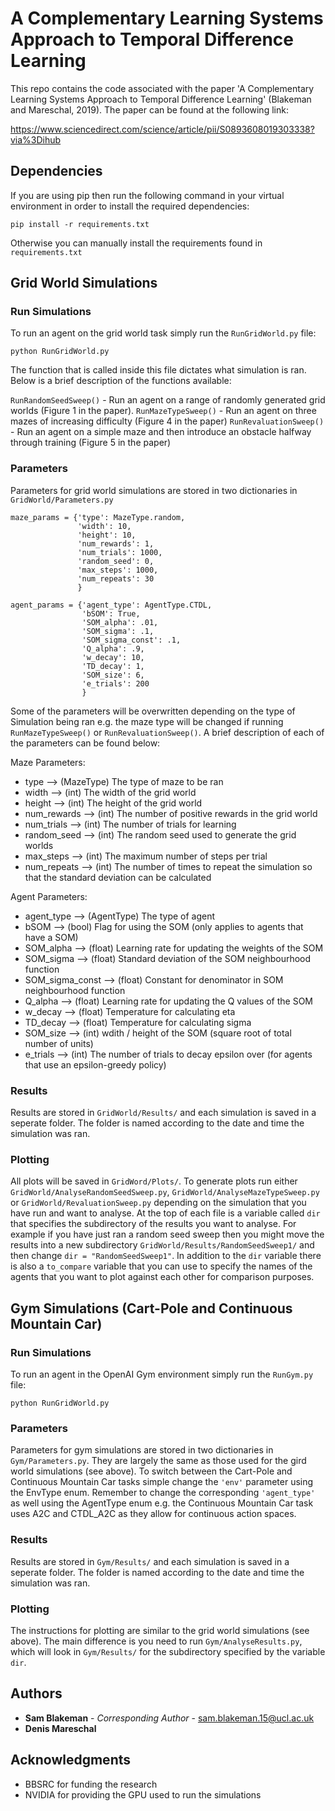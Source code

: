 # A Complementary Learning Systems Approach to Temporal Difference Learning

This repo contains the code associated with the paper 'A Complementary Learning Systems Approach to Temporal Difference Learning' (Blakeman and Mareschal, 2019). The paper can be found at the following link: 

https://www.sciencedirect.com/science/article/pii/S0893608019303338?via%3Dihub

## Dependencies

If you are using pip then run the following command in your virtual environment in order to install the required dependencies:

```
pip install -r requirements.txt
```

Otherwise you can manually install the requirements found in ```requirements.txt```

## Grid World Simulations

### Run Simulations

To run an agent on the grid world task simply run the ```RunGridWorld.py``` file:

```
python RunGridWorld.py
```

The function that is called inside this file dictates what simulation is ran. Below is a brief description of the functions available:

```RunRandomSeedSweep()``` - Run an agent on a range of randomly generated grid worlds (Figure 1 in the paper).
```RunMazeTypeSweep()``` - Run an agent on three mazes of increasing difficulty (Figure 4 in the paper)
```RunRevaluationSweep()``` - Run an agent on a simple maze and then introduce an obstacle halfway through training (Figure 5 in the paper)

### Parameters

Parameters for grid world simulations are stored in two dictionaries in ```GridWorld/Parameters.py```

```
maze_params = {'type': MazeType.random,
               'width': 10,
               'height': 10,
               'num_rewards': 1,
               'num_trials': 1000,
               'random_seed': 0,
               'max_steps': 1000,
               'num_repeats': 30
               }

agent_params = {'agent_type': AgentType.CTDL,
                'bSOM': True,
                'SOM_alpha': .01,
                'SOM_sigma': .1,
                'SOM_sigma_const': .1,
                'Q_alpha': .9,
                'w_decay': 10,
                'TD_decay': 1,
                'SOM_size': 6,
                'e_trials': 200
                }
```

Some of the parameters will be overwritten depending on the type of Simulation being ran e.g. the maze type will be changed if running ```RunMazeTypeSweep()``` or ```RunRevaluationSweep()```. A brief description of each of the parameters can be found below:

Maze Parameters:

* type --> (MazeType) The type of maze to be ran
* width --> (int) The width of the grid world
* height --> (int) The height of the grid world
* num_rewards --> (int) The number of positive rewards in the grid world
* num_trials --> (int) The number of trials for learning
* random_seed --> (int) The random seed used to generate the grid worlds
* max_steps --> (int) The maximum number of steps per trial
* num_repeats --> (int) The number of times to repeat the simulation so that the standard deviation can be calculated

Agent Parameters:

* agent_type --> (AgentType) The type of agent
* bSOM --> (bool) Flag for using the SOM (only applies to agents that have a SOM)
* SOM_alpha --> (float) Learning rate for updating the weights of the SOM
* SOM_sigma --> (float) Standard deviation of the SOM neighbourhood function
* SOM_sigma_const --> (float) Constant for denominator in SOM neighbourhood function
* Q_alpha --> (float) Learning rate for updating the Q values of the SOM
* w_decay --> (float) Temperature for calculating eta
* TD_decay --> (float) Temperature for calculating sigma
* SOM_size --> (int) wdith / height of the SOM (square root of total number of units)
* e_trials --> (int) The number of trials to decay epsilon over (for agents that use an epsilon-greedy policy) 

### Results

Results are stored in ```GridWorld/Results/``` and each simulation is saved in a seperate folder. The folder is named according to the date and time the simulation was ran.

### Plotting

All plots will be saved in ```GridWord/Plots/```. To generate plots run either ```GridWorld/AnalyseRandomSeedSweep.py```, ```GridWorld/AnalyseMazeTypeSweep.py``` or ```GridWorld/RevaluationSweep.py``` depending on the simulation that you have run and want to analyse. At the top of each file is a variable called ```dir``` that specifies the subdirectory of the results you want to analyse. For example if you have just ran a random seed sweep then you might move the results into a new subdirectory ```GridWorld/Results/RandomSeedSweep1/``` and then change ```dir = "RandomSeedSweep1"```. In addition to the ```dir``` variable there is also a ```to_compare``` variable that you can use to specify the names of the agents that you want to plot against each other for comparison purposes.

## Gym Simulations (Cart-Pole and Continuous Mountain Car)

### Run Simulations

To run an agent in the OpenAI Gym environment simply run the ```RunGym.py``` file:

```
python RunGridWorld.py
```

### Parameters

Parameters for gym simulations are stored in two dictionaries in ```Gym/Parameters.py```. They are largely the same as those used for the gird world simulations (see above). To switch between the Cart-Pole and Continuous Mountain Car tasks simple change the ```'env'``` parameter using the EnvType enum. Remember to change the corresponding ```'agent_type'``` as well using the AgentType enum e.g. the Continuous Mountain Car task uses A2C and CTDL_A2C as they allow for continuous action spaces.

### Results

Results are stored in ```Gym/Results/``` and each simulation is saved in a seperate folder. The folder is named according to the date and time the simulation was ran.

### Plotting

The instructions for plotting are similar to the grid world simulations (see above). The main difference is you need to run ```Gym/AnalyseResults.py```, which will look in ```Gym/Results/``` for the subdirectory specified by the variable ```dir```.

## Authors

* **Sam Blakeman** - *Corresponding Author* - sam.blakeman.15@ucl.ac.uk
* **Denis Mareschal**

## Acknowledgments

* BBSRC for funding the research
* NVIDIA for providing the GPU used to run the simulations
